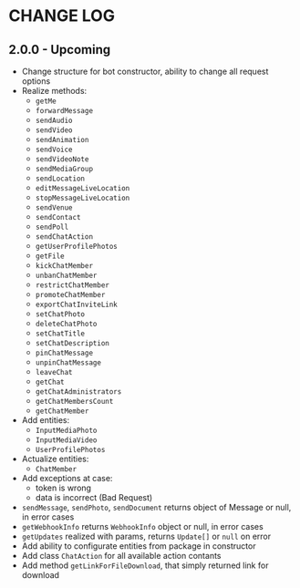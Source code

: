 # CHANGE LOG
## 2.0.0 - Upcoming
* Change structure for bot constructor, ability to change all request options
* Realize methods:
    * `getMe` 
    * `forwardMessage`
    * `sendAudio`
    * `sendVideo`
    * `sendAnimation`
    * `sendVoice`
    * `sendVideoNote`
    * `sendMediaGroup`
    * `sendLocation`
    * `editMessageLiveLocation`
    * `stopMessageLiveLocation`
    * `sendVenue`
    * `sendContact`
    * `sendPoll`
    * `sendChatAction`
    * `getUserProfilePhotos`
    * `getFile`
    * `kickChatMember`
    * `unbanChatMember`
    * `restrictChatMember`
    * `promoteChatMember`
    * `exportChatInviteLink`
    * `setChatPhoto`
    * `deleteChatPhoto`
    * `setChatTitle`
    * `setChatDescription`
    * `pinChatMessage`
    * `unpinChatMessage`
    * `leaveChat`
    * `getChat`
    * `getChatAdministrators`
    * `getChatMembersCount`
    * `getChatMember`
* Add entities:
    * `InputMediaPhoto`
    * `InputMediaVideo`
    * `UserProfilePhotos`
* Actualize entities:
    * `ChatMember`
* Add exceptions at case:
    * token is wrong
    * data is incorrect (Bad Request)
* `sendMessage`, `sendPhoto`, `sendDocument` returns object of Message or null, in error cases
* `getWebhookInfo` returns `WebhookInfo` object or null, in error cases
* `getUpdates` realized with params, returns `Update[]` or `null` on error
* Add ability to configurate entities from package in constructor
* Add class `ChatAction` for all available action contants
* Add method `getLinkForFileDownload`, that simply returned link for download